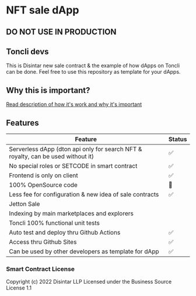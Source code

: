 # NFT sale dApp

## DO NOT USE IN PRODUCTION

## Toncli devs

This is Disintar new sale contract & the example of how dApps on Toncli can be done. Feel free to use this repository as
template for your dApps.

## Why this is important?

[Read description of how it's work and why it's important](https://sale.dapp.dton.io/?mode=wtf&stage=choose)

## Features

| Feature                                                                          | Status |
|----------------------------------------------------------------------------------|--------|
| Serverless dApp (dton api only for search NFT & royalty, can be used without it) | ✅      |
| No special roles or SETCODE in smart contract                                    | ✅      |
| Frontend is only on client                                                       | ✅      |
| 100% OpenSource code                                                             | 🫡     |
| Less fee for configuration & new idea of sale contracts                          | ✅      |
| Jetton Sale                                                                      |        |
| Indexing by main marketplaces and explorers                                      |        |
| Toncli 100% functional unit tests                                                |        |
| Auto test and deploy thru Github Actions                                         | ✅      |
| Access thru Github Sites                                                         | ✅      |
| Can be used by other developers as template for dApp                             | ✅      |

### Smart Contract License

Copyright (c) 2022 Disintar LLP Licensed under the Business Source License 1.1
